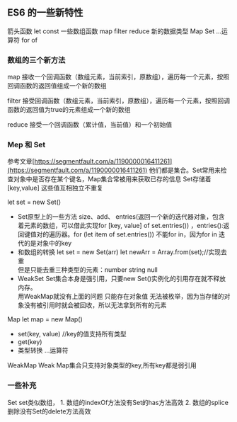 ## ES6 的一些新特性
箭头函数
let const 
一些数组函数 map filter reduce
新的数据类型  Map Set
...运算符
for of



### 数组的三个新方法
map  接收一个回调函数（数组元素，当前索引，原数组），遍历每一个元素，按照回调函数的返回值组成一个新的数组

filter 接受回调函数（数组元素，当前索引，原数组），遍历每一个元素，按照回调函数的返回值为true的元素组成一个新的数组

reduce 接受一个回调函数（累计值，当前值）和一个初始值



### Mep 和 Set
参考文章[https://segmentfault.com/a/1190000016411261](https://segmentfault.com/a/1190000016411261)
他们都是集合。Set常用来检查对象中是否存在某个键名，Map集合常被用来获取已存的信息
Set存储着[key,value] 这些值互相独立不重复

let set = new Set()
- Set原型上的一些方法
    size、add、
    entries(返回一个新的迭代器对象，包含着元素的数组，可以借此实现for [key, value] of set.entries()) ，entries():返回键值对的遍历器。for (let item of set.entries()) 
    不能for in，因为for in  迭代的是对象中的key
- 和数组的转换
let set = new Set(arr) let newArr = Array.from(set);//实现去重   
但是只能去重三种类型的元素：number string null
- WeakSet
Set集合本身是强引用，只要new Set()实例化的引用存在就不释放内存。  
用WeakMap就没有上面的问题
    只能存在对象值
    无法被枚举，因为当存储的对象没有被引用时就会被回收，所以无法拿到所有的元素


Map  let map = new Map()
- set(key, value)   //key的值支持所有类型
- get(key)
- 类型转换  ...运算符

WeakMap 
    Weak Map集合只支持对象类型的key,所有key都是弱引用


### 一些补充
Set 
    set类似数组，
    1. 数组的indexOf方法没有Set的has方法高效
    2. 数组的splice删除没有Set的delete方法高效


